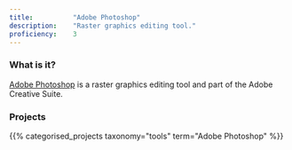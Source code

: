 ```yaml
---
title: 			"Adobe Photoshop"
description: 	"Raster graphics editing tool."
proficiency:	3
---
```


### What is it?
[Adobe Photoshop](http://www.adobe.com/products/photoshopfamily.html) is a raster graphics editing tool and part of the Adobe Creative Suite.

### Projects
{{% categorised_projects taxonomy="tools" term="Adobe Photoshop" %}}